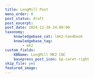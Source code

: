 ```yaml
---
title: LongMill Post
menu_order: 0
post_status: draft
post_excerpt: 
post_date: 2024-12-30 24:00:00
taxonomy:
    knowledgebase_cat: lmk2-handbook
    knowledgebase_tag:
        - mk2
custom_fields:
    KBName: LongMill MK2 CNC
    basepress_post_icon: bp-caret-right
skip_file: yes
featured_image: 
---
```


